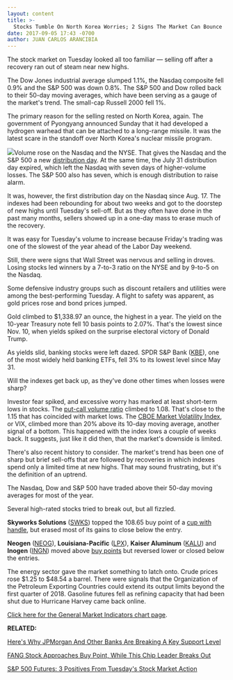 ```yaml
---
layout: content
title: >-
  Stocks Tumble On North Korea Worries; 2 Signs The Market Can Bounce
date: 2017-09-05 17:43 -0700
author: JUAN CARLOS ARANCIBIA
---
```






The stock market on Tuesday looked all too familiar — selling off after a recovery ran out of steam near new highs.




The Dow Jones industrial average slumped 1.1%, the Nasdaq composite fell 0.9% and the S&P 500 was down 0.8%. The S&P 500 and Dow rolled back to their 50-day moving averages, which have been serving as a gauge of the market's trend. The small-cap Russell 2000 fell 1%.


The primary reason for the selling rested on North Korea, again. The government of Pyongyang announced Sunday that it had developed a hydrogen warhead that can be attached to a long-range missile. It was the latest scare in the standoff over North Korea's nuclear missile program.


![](https://www.investors.com/wp-content/uploads/2017/09/MP090517.png)Volume rose on the Nasdaq and the NYSE. That gives the Nasdaq and the S&P 500 a new [distribution day](https://www.investors.com/ibd-university/market-timing/market-tops/). At the same time, the July 31 distribution day expired, which left the Nasdaq with seven days of higher-volume losses. The S&P 500 also has seven, which is enough distribution to raise alarm.


It was, however, the first distribution day on the Nasdaq since Aug. 17. The indexes had been rebounding for about two weeks and got to the doorstep of new highs until Tuesday's sell-off. But as they often have done in the past many months, sellers showed up in a one-day mass to erase much of the recovery.


It was easy for Tuesday's volume to increase because Friday's trading was one of the slowest of the year ahead of the Labor Day weekend.


Still, there were signs that Wall Street was nervous and selling in droves. Losing stocks led winners by a 7-to-3 ratio on the NYSE and by 9-to-5 on the Nasdaq.


Some defensive industry groups such as discount retailers and utilities were among the best-performing Tuesday. A flight to safety was apparent, as gold prices rose and bond prices jumped.


Gold climbed to $1,338.97 an ounce, the highest in a year. The yield on the 10-year Treasury note fell 10 basis points to 2.07%. That's the lowest since Nov. 10, when yields spiked on the surprise electoral victory of Donald Trump.


As yields slid, banking stocks were left dazed. SPDR S&P Bank ([KBE](https://research.investors.com/quote.aspx?symbol=KBE)), one of the most widely held banking ETFs, fell 3% to its lowest level since May 31.


Will the indexes get back up, as they've done other times when losses were sharp?


Investor fear spiked, and excessive worry has marked at least short-term lows in stocks. The [put-call volume ratio](http://research.investors.com/psychological-market-indicators/chart?type=putcall) climbed to 1.08. That's close to the 1.15 that has coincided with market lows. The [CBOE Market Volatility Index](http://research.investors.com/psychological-market-indicators/chart?type=volatility), or VIX, climbed more than 20% above its 10-day moving average, another signal of a bottom. This happened with the index lows a couple of weeks back. It suggests, just like it did then, that the market's downside is limited.


There's also recent history to consider. The market's trend has been one of sharp but brief sell-offs that are followed by recoveries in which indexes spend only a limited time at new highs. That may sound frustrating, but it's the definition of an uptrend.


The Nasdaq, Dow and S&P 500 have traded above their 50-day moving averages for most of the year.


Several high-rated stocks tried to break out, but all fizzled.


**Skyworks Solutions** ([SWKS](https://research.investors.com/quote.aspx?symbol=SWKS)) topped the 108.65 buy point of a [cup with handle](https://www.investors.com/ibd-university/how-to-buy/common-patterns-1/), but erased most of its gains to close below the entry.



**Neogen** ([NEOG](https://research.investors.com/quote.aspx?symbol=NEOG)), **Louisiana-Pacific** ([LPX](https://research.investors.com/quote.aspx?symbol=LPX)), **Kaiser Aluminum** ([KALU](https://research.investors.com/quote.aspx?symbol=KALU)) and **Inogen** ([INGN](https://research.investors.com/quote.aspx?symbol=INGN)) moved above [buy points](https://www.investors.com/ibd-university/how-to-buy/bases-overview-1/) but reversed lower or closed below the entries.


The energy sector gave the market something to latch onto. Crude prices rose $1.25 to $48.54 a barrel. There were signals that the Organization of the Petroleum Exporting Countries could extend its output limits beyond the first quarter of 2018. Gasoline futures fell as refining capacity that had been shut due to Hurricane Harvey came back online.


[Click here for the General Market Indicators chart page](https://www.investors.com/wp-content/uploads/2017/09/IBD0509152913GMI.pdf).


**RELATED:**


[Here's Why JPMorgan And Other Banks Are Breaking A Key Support Level](https://www.investors.com/news/why-jpmorgan-other-banks-are-breaking-support-level/)


[FANG Stock Approaches Buy Point, While This Chip Leader Breaks Out](https://www.investors.com/stock-lists/stocks-near-a-buy-zone/fang-stock-approaches-buy-point-while-this-chip-leader-breaks-out/)


[S&P 500 Futures: 3 Positives From Tuesday's Stock Market Action](https://www.investors.com/market-trend/stock-market-today/sp-500-futures-3-positives-from-tuesdays-stock-market-action/)




